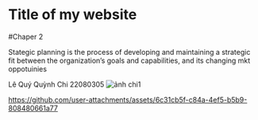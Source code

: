

# Title of my website
#Chaper 2

Stategic planning is the process of developing and maintaining a strategic fit between the organization’s goals and capabilities, and its changing mkt oppotuinies

Lê Quý Quỳnh Chi 22080305
![ảnh chi1](https://github.com/user-attachments/assets/3fc535d2-08bf-4089-9852-4c073c67a51a)

https://github.com/user-attachments/assets/6c31cb5f-c84a-4ef5-b5b9-808480661a77
